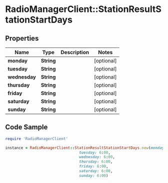 # RadioManagerClient::StationResultStationStartDays

## Properties

Name | Type | Description | Notes
------------ | ------------- | ------------- | -------------
**monday** | **String** |  | [optional] 
**tuesday** | **String** |  | [optional] 
**wednesday** | **String** |  | [optional] 
**thursday** | **String** |  | [optional] 
**friday** | **String** |  | [optional] 
**saturday** | **String** |  | [optional] 
**sunday** | **String** |  | [optional] 

## Code Sample

```ruby
require 'RadioManagerClient'

instance = RadioManagerClient::StationResultStationStartDays.new(monday: 6:00,
                                 tuesday: 6:00,
                                 wednesday: 6:00,
                                 thursday: 6:00,
                                 friday: 6:00,
                                 saturday: 6:00,
                                 sunday: 6:00)
```


